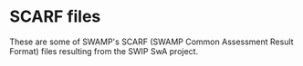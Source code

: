 # SCARF files

These are some of SWAMP's SCARF (SWAMP Common Assessment Result Format) files resulting from the SWIP SwA project.
